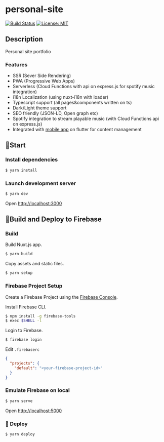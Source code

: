 # personal-site

[![Build Status](https://travis-ci.org/CoolONEOfficial/personal-site.svg?branch=master)](https://travis-ci.org/CoolONEOfficial/personal-site)
[![License: MIT](https://img.shields.io/badge/License-MIT-yellow.svg)](https://opensource.org/licenses/MIT)

## Description

Personal site portfolio

### Features

* SSR (Sever Side Rendering)
* PWA (Progressive Web Apps)
* Serverless (Cloud Functions with api on express.js for spotify music integration)
* i18n Localization (using nuxt-i18n with loader)
* Typescript support (all pages&components written on ts)
* Dark/Light theme support
* SEO friendly (JSON-LD, Open graph etc)
* Spotify integration to stream playable music (with Cloud Functions api on express.js)
* Integrated with [mobile app](https://github.com/CoolONEOfficial/personal_site_app) on flutter for content management

## 👶Start

### Install dependencies

``` bash
$ yarn install
```

### Launch development server

```bash
$ yarn dev
```

Open [http://localhost:3000]()


## 🚀Build and Deploy to Firebase

### Build

Build Nuxt.js app.

```bash
$ yarn build
```

Copy assets and static files.

```bash
$ yarn setup
```

### Firebase Project Setup

Create a Firebase Project using the [Firebase Console](https://console.firebase.google.com/).

Install Firebase CLI.

```bash
$ npm install -g firebase-tools
$ exec $SHELL -l
```

Login to Firebase.

```bash
$ firebase login
```

Edit `.firebaserc`

```json
{
  "projects": {
    "default": "<your-firebase-project-id>"
  }
}
```

### Emulate Firebase on local

```bash
$ yarn serve
```

Open [http://localhost:5000]()

### 🎉 Deploy

```bash
$ yarn deploy
```
